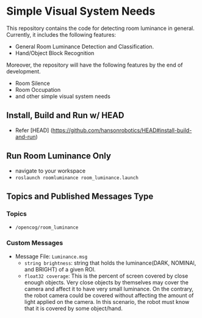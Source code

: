 ﻿# Simple Visual System Needs

This repository contains the code for detecting room luminance in general. Currently, it includes the following features:

* General Room Luminance Detection and Classification.
* Hand/Object Block Recognition

Moreover, the repository will have the following features by the end of development.
* Room Silence
* Room Occupation
* and other simple visual system needs

## Install, Build and Run w/ HEAD
* Refer [HEAD] (https://github.com/hansonrobotics/HEAD#install-build-and-run)
## Run Room Luminance Only
* navigate to your workspace
* `roslaunch roomluminance room_luminance.launch`

## Topics and Published Messages Type
### Topics
* `/opencog/room_luminance`
### Custom Messages
* Message File: `Luminance.msg`
  * `string brightness`: string that holds the luminance(DARK, NOMINAl, and BRIGHT) of a given ROI. 
  * `float32 coverage`: This is the percent of screen covered by close enough objects. Very  close objects by themselves may cover the camera and affect it to have very small luminance. On the contrary, the robot camera could be covered without affecting the amount of light applied on the camera. In this scenario, the robot must know that it is covered by some object/hand.

